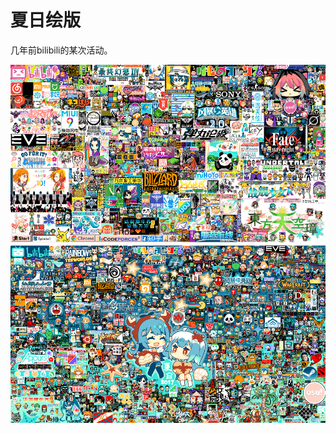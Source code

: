 # 夏日绘版

几年前bilibili的某次活动。

<img src="https://raw.githubusercontent.com/EdrowsLuo/bili_summer_pixeldraw/new_canvas/canvas_all.png">
